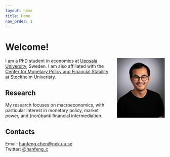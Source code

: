 ```yaml
---
layout: home
title: Home 
nav_order: 1
---
```


# Welcome!
<img src="/assets/images/w5_g_pNa.jpeg" align="right" alt="Profile picture" class="inline" style="width:30%;padding-left:5%;">


I am a PhD student in economics at [Uppsala University](https://www.nek.uu.se/?languageId=1), Sweden. I am also affiliated with the [Center for Monetary Policy and Financial Stability](https://www.su.se/center-for-monetary-policy-and-financial-stability/) at Stockholm Univeristy.


## Research
My research focuses on macroeconomics, with particular interest in monetary policy, market power, and (non)bank financial intermediation. 

## Contacts
Email: [hanfeng.chen@nek.uu.se](mailto:hanfeng.chen@nek.uu.se) <br />
Twitter: [@hanfeng_c](https://twitter.com/hanfeng_c)


